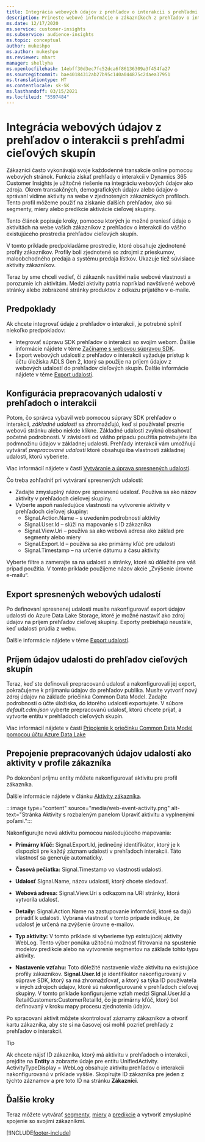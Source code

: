 ```yaml
---
title: Integrácia webových údajov z prehľadov o interakcii s prehľadmi cieľových skupín
description: Prineste webové informácie o zákazníkoch z prehľadov o interakcii do prehľadov cieľových skupín.
ms.date: 12/17/2020
ms.service: customer-insights
ms.subservice: audience-insights
ms.topic: conceptual
author: mukeshpo
ms.author: mukeshpo
ms.reviewer: mhart
manager: shellyha
ms.openlocfilehash: 14ebff30d3ec7fc52dca6f86136309a3f454fa27
ms.sourcegitcommit: bae40184312ab27b95c140a044875c2daea37951
ms.translationtype: HT
ms.contentlocale: sk-SK
ms.lasthandoff: 03/15/2021
ms.locfileid: "5597484"
---
```

# <a name="integrate-web-data-from-engagement-insights-with-audience-insights"></a>Integrácia webových údajov z prehľadov o interakcii s prehľadmi cieľových skupín

Zákazníci často vykonávajú svoje každodenné transakcie online pomocou webových stránok. Funkcia získať prehľady o interakcii v Dynamics 365 Customer Insights je užitočné riešenie na integráciu webových údajov ako zdroja. Okrem transakčných, demografických údajov alebo údajov o správaní vidíme aktivity na webe v zjednotených zákazníckych profiloch. Tento profil môžeme použiť na získanie ďalších prehľadov, ako sú segmenty, miery alebo predikcie aktivácie cieľovej skupiny.

Tento článok popisuje kroky, pomocou ktorých je možné preniesť údaje o aktivitách na webe vašich zákazníkov z prehľadov o interakcii do vášho existujúceho prostredia prehľadov cieľových skupín.

V tomto príklade predpokladáme prostredie, ktoré obsahuje zjednotené profily zákazníkov. Profily boli zjednotené so zdrojmi z prieskumov, maloobchodného predaja a systému predaja lístkov. Ukazuje tiež súvisiace aktivity zákazníkov. 

Teraz by sme chceli vedieť, či zákazník navštívi naše webové vlastnosti a porozumie ich aktivitám. Medzi aktivity patria napríklad navštívené webové stránky alebo zobrazené stránky produktov z odkazu prijatého v e-maile.

## <a name="prerequisites"></a>Predpoklady

Ak chcete integrovať údaje z prehľadov o interakcii, je potrebné splniť niekoľko predpokladov: 

- Integrovať súpravu SDK prehľadov o interakcii so svojím webom. Ďalšie informácie nájdete v téme [Začíname s webovou súpravou SDK](../engagement-insights/instrument-website.md).
- Export webových udalostí z prehľadov o interakcii vyžaduje prístup k účtu úložiska ADLS Gen 2, ktorý sa použije na príjem údajov z webových udalostí do prehľadov cieľových skupín. Ďalšie informácie nájdete v téme [Export udalostí](../engagement-insights/export-events.md).

## <a name="configure-refined-events-in-engagement-insights"></a>Konfigurácia prepracovaných udalostí v prehľadoch o interakcii

Potom, čo správca vybavil web pomocou súpravy SDK prehľadov o interakcii, *základné udalosti* sa zhromažďujú, keď si používateľ prezrie webovú stránku alebo niekde klikne. Základné udalosti zvyknú obsahovať početné podrobnosti. V závislosti od vášho prípadu použitia potrebujete iba podmnožinu údajov v základnej udalosti. Prehľady interakcií vám umožňujú vytvárať *prepracované udalosti* ktoré obsahujú iba vlastnosti základnej udalosti, ktorú vyberiete.     

Viac informácií nájdete v časti [Vytváranie a úprava spresnených udalostí](../engagement-insights/refined-events.md).

Čo treba zohľadniť pri vytváraní spresnených udalostí: 

- Zadajte zmysluplný názov pre spresnenú udalosť. Používa sa ako názov aktivity v prehľadoch cieľovej skupiny.
- Vyberte aspoň nasledujúce vlastnosti na vytvorenie aktivity v prehľadoch cieľovej skupiny: 
    - Signal.Action.Name – s uvedením podrobností aktivity
    - Signal.User.Id – slúži na mapovanie s ID zákazníka
    - Signal.View.Uri – používa sa ako webová adresa ako základ pre segmenty alebo miery
    - Signal.Export.Id – používa sa ako primárny kľúč pre udalosti <!-- system generated, do we need to list?-->
    - Signal.Timestamp – na určenie dátumu a času aktivity

Vyberte filtre a zamerajte sa na udalosti a stránky, ktoré sú dôležité pre váš prípad použitia. V tomto príklade použijeme názov akcie „Zvýšenie úrovne e-mailu“.

## <a name="export-the-refined-web-events"></a>Export spresnených webových udalostí 

Po definovaní spresnenej udalosti musíte nakonfigurovať export údajov udalosti do Azure Data Lake Storage, ktoré je možné nastaviť ako zdroj údajov na príjem prehľadov cieľovej skupiny. Exporty prebiehajú neustále, keď udalosti prúdia z webu.

Ďalšie informácie nájdete v téme [Export udalostí](../engagement-insights/export-events.md).

## <a name="ingest-event-data-to-audience-insights"></a>Príjem údajov udalosti do prehľadov cieľových skupín

Teraz, keď ste definovali prepracovanú udalosť a nakonfigurovali jej export, pokračujeme k prijímaniu údajov do prehľadov publika. Musíte vytvoriť nový zdroj údajov na základe priečinka Common Data Model. Zadajte podrobnosti o účte úložiska, do ktorého udalosti exportujete. V súbore *default.cdm.json* vyberte prepracovanú udalosť, ktorú chcete prijať, a vytvorte entitu v prehľadoch cieľových skupín.

Viac informácií nájdete v časti [Pripojenie k priečinku Common Data Model pomocou účtu Azure Data Lake](connect-common-data-model.md)


## <a name="relate-refined-event-data-as-an-activity-of-a-customer-profile"></a>Prepojenie prepracovaných údajov udalostí ako aktivity v profile zákazníka

Po dokončení príjmu entity môžete nakonfigurovať aktivitu pre profil zákazníka.

Ďalšie informácie nájdete v článku [Aktivity zákazníka](activities.md).

:::image type="content" source="media/web-event-activity.png" alt-text="Stránka Aktivity s rozbaleným panelom Upraviť aktivitu a vyplnenými poľami.":::

Nakonfigurujte novú aktivitu pomocou nasledujúceho mapovania: 

- **Primárny kľúč:** Signal.Export.Id, jedinečný identifikátor, ktorý je k dispozícii pre každý záznam udalosti v prehľadoch interakcií. Táto vlastnosť sa generuje automaticky.

- **Časová pečiatka:** Signal.Timestamp vo vlastnosti udalosti.

- **Udalosť** Signal.Name, názov udalosti, ktorý chcete sledovať.

- **Webová adresa:** Signal.View.Uri s odkazom na URI stránky, ktorá vytvorila udalosť.

- **Detaily:** Signal.Action.Name na zastupovanie informácií, ktoré sa dajú priradiť k udalosti. Vybraná vlastnosť v tomto prípade indikuje, že udalosť je určená na zvýšenie úrovne e-mailov.

- **Typ aktivity:** V tomto príklade si vyberieme typ existujúcej aktivity WebLog. Tento výber ponúka užitočnú možnosť filtrovania na spustenie modelov predikcie alebo na vytvorenie segmentov na základe tohto typu aktivity.

- **Nastavenie vzťahu:** Toto dôležité nastavenie viaže aktivitu na existujúce profily zákazníkov. **Signal.User.Id** je identifikátor nakonfigurovaný v súprave SDK, ktorý sa má zhromažďovať, a ktorý sa týka ID používateľa v iných zdrojoch údajov, ktoré sú nakonfigurované v prehľadoch cieľovej skupiny. V tomto príklade konfigurujeme vzťah medzi Signal.User.Id a RetailCustomers:CustomerRetailId, čo je primárny kľúč, ktorý bol definovaný v kroku mapy procesu zjednotenia údajov.


Po spracovaní aktivít môžete skontrolovať záznamy zákazníkov a otvoriť kartu zákazníka, aby ste si na časovej osi mohli pozrieť prehľady z prehľadov o interakcii. 

> [!TIP]
> Ak chcete nájsť ID zákazníka, ktorý má aktivitu v prehľadoch o interakcii, prejdite na **Entity** a zobrazte údaje pre entitu UnifiedActivity. ActivityTypeDisplay = WebLog obsahuje aktivitu prehľadov o interakcii nakonfigurovanú v príklade vyššie. Skopírujte ID zákazníka pre jeden z týchto záznamov a pre toto ID na stránku **Zákazníci**.

## <a name="next-steps"></a>Ďalšie kroky

Teraz môžete vytvárať [segmenty](segments.md), [miery](measures.md) a [predikcie](predictions.md) a vytvoriť zmysluplné spojenie so svojimi zákazníkmi.


[!INCLUDE[footer-include](../includes/footer-banner.md)]